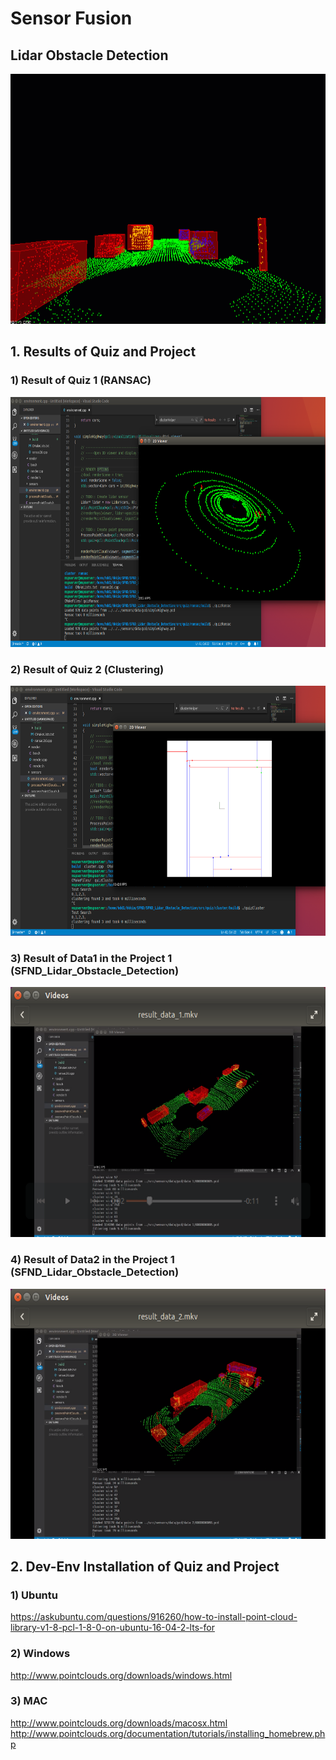 # Sensor Fusion

## Lidar Obstacle Detection 

<img src="media/ObstacleDetectionFPS.gif" width="700" height="400" />

## 1. Results of Quiz and Project

### 1) Result of Quiz 1 (RANSAC)

<img src="media/result_quiz_ransac.png" width="700" height="400" />

### 2) Result of Quiz 2 (Clustering)

<img src="media/result_quiz_cluster.png" width="700" height="400" />

### 3) Result of Data1 in the Project 1 (SFND_Lidar_Obstacle_Detection)

<img src="media/result_data1.png" width="700" height="400" />

<!--
[![Results1](media/result_data1.png)](https://youtu.be/WLkwgH8ocps)

(click on the image to open the video)
-->

### 4) Result of Data2 in the Project 1 (SFND_Lidar_Obstacle_Detection)

<img src="media/result_data2.png" width="700" height="400" />

<!--
[![Results2](media/result_data2.png)](https://youtu.be/lWWWKkOP0UA)

(click on the image to open the video)
-->

## 2. Dev-Env Installation of Quiz and Project

### 1) Ubuntu 

https://askubuntu.com/questions/916260/how-to-install-point-cloud-library-v1-8-pcl-1-8-0-on-ubuntu-16-04-2-lts-for

### 2) Windows 

http://www.pointclouds.org/downloads/windows.html

### 3) MAC

http://www.pointclouds.org/downloads/macosx.html
http://www.pointclouds.org/documentation/tutorials/installing_homebrew.php
